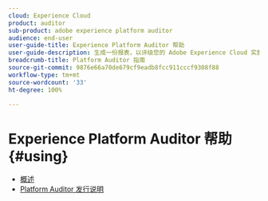 ```yaml
---
cloud: Experience Cloud
product: auditor
sub-product: adobe experience platform auditor
audience: end-user
user-guide-title: Experience Platform Auditor 帮助
user-guide-description: 生成一份报表，以评级您的 Adobe Experience Cloud 实施情况，并提供有关如何改进实施情况的指导建议。
breadcrumb-title: Platform Auditor 指南
source-git-commit: 9876e66a70de679cf9eadb8fcc911cccf9308f88
workflow-type: tm+mt
source-wordcount: '33'
ht-degree: 100%

---
```



# Experience Platform Auditor 帮助 {#using}

+ [概述](overview.md)
+ [Platform Auditor 发行说明](release-notes.md)
